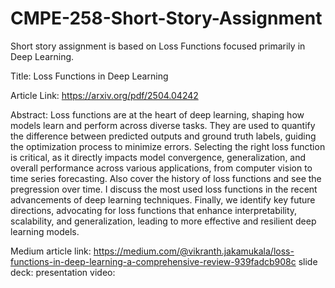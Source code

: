 # CMPE-258-Short-Story-Assignment
Short story assignment is based on Loss Functions focused primarily in Deep Learning. 

Title: Loss Functions in Deep Learning

Article Link: https://arxiv.org/pdf/2504.04242

Abstract: Loss functions are at the heart of deep learning, shaping how models learn and perform across diverse tasks. They are used to quantify the difference between predicted outputs and ground truth labels, guiding the optimization process to minimize errors. Selecting the right loss function is critical, as it directly impacts model convergence, generalization, and overall performance across various applications, from computer vision to time series forecasting. Also cover the history of loss functions and see the pregression over time. I discuss the most used loss functions in the recent advancements of deep learning techniques. Finally, we identify key future directions, advocating for loss functions that enhance interpretability, scalability, and generalization, leading to more effective and resilient deep learning models.




Medium article link: https://medium.com/@vikranth.jakamukala/loss-functions-in-deep-learning-a-comprehensive-review-939fadcb908c
slide deck: 
presentation video: 
